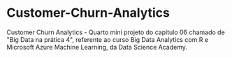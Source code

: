 # Customer-Churn-Analytics
Customer Churn Analytics  - Quarto mini projeto do capítulo 06 chamado de "Big Data na prática 4", referente ao curso Big Data Analytics com R e Microsoft Azure Machine Learning, da Data Science Academy.
